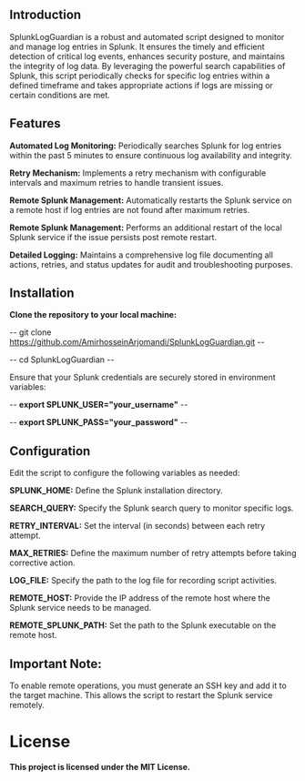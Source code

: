 ## Introduction
SplunkLogGuardian is a robust and automated script designed to monitor and manage log entries in Splunk. It ensures the timely and efficient detection of critical log events, enhances security posture, and maintains the integrity of log data. By leveraging the powerful search capabilities of Splunk, this script periodically checks for specific log entries within a defined timeframe and takes appropriate actions if logs are missing or certain conditions are met.
## Features
**Automated Log Monitoring:** Periodically searches Splunk for log entries within the past 5 minutes to ensure continuous log availability and integrity.

**Retry Mechanism:** Implements a retry mechanism with configurable intervals and maximum retries to handle transient issues.

**Remote Splunk Management:** Automatically restarts the Splunk service on a remote host if log entries are not found after maximum retries.

**Remote Splunk Management:** Performs an additional restart of the local Splunk service if the issue persists post remote restart.

**Detailed Logging:** Maintains a comprehensive log file documenting all actions, retries, and status updates for audit and troubleshooting purposes.

## Installation
**Clone the repository to your local machine:**

-- git clone https://github.com/AmirhosseinArjomandi/SplunkLogGuardian.git --

-- cd SplunkLogGuardian --

Ensure that your Splunk credentials are securely stored in environment variables:

-- **export SPLUNK_USER="your_username"** --

-- **export SPLUNK_PASS="your_password"** --

## Configuration

Edit the script to configure the following variables as needed:

**SPLUNK_HOME:** Define the Splunk installation directory.

**SEARCH_QUERY:** Specify the Splunk search query to monitor specific logs.

**RETRY_INTERVAL:** Set the interval (in seconds) between each retry attempt.

**MAX_RETRIES:** Define the maximum number of retry attempts before taking corrective action.

**LOG_FILE:** Specify the path to the log file for recording script activities.

**REMOTE_HOST:** Provide the IP address of the remote host where the Splunk service needs to be managed.

**REMOTE_SPLUNK_PATH:** Set the path to the Splunk executable on the remote host.


## Important Note:

To enable remote operations, you must generate an SSH key and add it to the target machine. This allows the script to restart the Splunk service remotely.


# License

**This project is licensed under the MIT License.**

